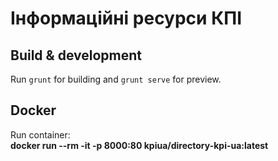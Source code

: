 # Інформаційні ресурси КПІ

## Build & development

Run `grunt` for building and `grunt serve` for preview.

## Docker

Run container:<br />
**docker run --rm -it -p 8000:80 kpiua/directory-kpi-ua:latest**
